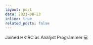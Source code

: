 ```yaml
---
layout: post
date: 2021-08-23
inline: true
related_posts: false
---
```


Joined HKIRC as Analyst Programmer 💻
